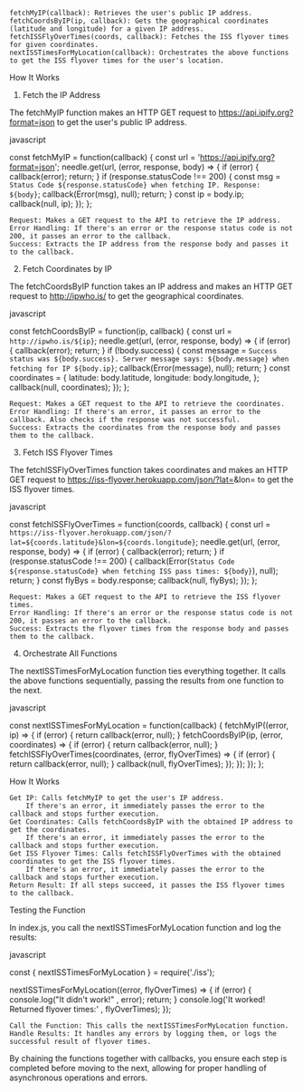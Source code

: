     fetchMyIP(callback): Retrieves the user's public IP address.
    fetchCoordsByIP(ip, callback): Gets the geographical coordinates (latitude and longitude) for a given IP address.
    fetchISSFlyOverTimes(coords, callback): Fetches the ISS flyover times for given coordinates.
    nextISSTimesForMyLocation(callback): Orchestrates the above functions to get the ISS flyover times for the user's location.

How It Works
1. Fetch the IP Address

The fetchMyIP function makes an HTTP GET request to https://api.ipify.org?format=json to get the user's public IP address.

javascript

const fetchMyIP = function(callback) {
  const url = 'https://api.ipify.org?format=json';
  needle.get(url, (error, response, body) => {
    if (error) {
      callback(error);
      return;
    }
    if (response.statusCode !== 200) {
      const msg = `Status Code ${response.statusCode} when fetching IP. Response: ${body}`;
      callback(Error(msg), null);
      return;
    }
    const ip = body.ip;
    callback(null, ip);
  });
};

    Request: Makes a GET request to the API to retrieve the IP address.
    Error Handling: If there's an error or the response status code is not 200, it passes an error to the callback.
    Success: Extracts the IP address from the response body and passes it to the callback.

2. Fetch Coordinates by IP

The fetchCoordsByIP function takes an IP address and makes an HTTP GET request to http://ipwho.is/<ip> to get the geographical coordinates.

javascript

const fetchCoordsByIP = function(ip, callback) {
  const url = `http://ipwho.is/${ip}`;
  needle.get(url, (error, response, body) => {
    if (error) {
      callback(error);
      return;
    }
    if (!body.success) {
      const message = `Success status was ${body.success}. Server message says: ${body.message} when fetching for IP ${body.ip}`;
      callback(Error(message), null);
      return;
    }
    const coordinates = {
      latitude: body.latitude,
      longitude: body.longitude,
    };
    callback(null, coordinates);
  });
};

    Request: Makes a GET request to the API to retrieve the coordinates.
    Error Handling: If there's an error, it passes an error to the callback. Also checks if the response was not successful.
    Success: Extracts the coordinates from the response body and passes them to the callback.

3. Fetch ISS Flyover Times

The fetchISSFlyOverTimes function takes coordinates and makes an HTTP GET request to https://iss-flyover.herokuapp.com/json/?lat=<latitude>&lon=<longitude> to get the ISS flyover times.

javascript

const fetchISSFlyOverTimes = function(coords, callback) {
  const url = `https://iss-flyover.herokuapp.com/json/?lat=${coords.latitude}&lon=${coords.longitude}`;
  needle.get(url, (error, response, body) => {
    if (error) {
      callback(error);
      return;
    }
    if (response.statusCode !== 200) {
      callback(Error(`Status Code ${response.statusCode} when fetching ISS pass times: ${body}`), null);
      return;
    }
    const flyBys = body.response;
    callback(null, flyBys);
  });
};

    Request: Makes a GET request to the API to retrieve the ISS flyover times.
    Error Handling: If there's an error or the response status code is not 200, it passes an error to the callback.
    Success: Extracts the flyover times from the response body and passes them to the callback.

4. Orchestrate All Functions

The nextISSTimesForMyLocation function ties everything together. It calls the above functions sequentially, passing the results from one function to the next.

javascript

const nextISSTimesForMyLocation = function(callback) {
  fetchMyIP((error, ip) => {
    if (error) {
      return callback(error, null);
    }
    fetchCoordsByIP(ip, (error, coordinates) => {
      if (error) {
        return callback(error, null);
      }
      fetchISSFlyOverTimes(coordinates, (error, flyOverTimes) => {
        if (error) {
          return callback(error, null);
        }
        callback(null, flyOverTimes);
      });
    });
  });
};

How It Works

    Get IP: Calls fetchMyIP to get the user's IP address.
        If there's an error, it immediately passes the error to the callback and stops further execution.
    Get Coordinates: Calls fetchCoordsByIP with the obtained IP address to get the coordinates.
        If there's an error, it immediately passes the error to the callback and stops further execution.
    Get ISS Flyover Times: Calls fetchISSFlyOverTimes with the obtained coordinates to get the ISS flyover times.
        If there's an error, it immediately passes the error to the callback and stops further execution.
    Return Result: If all steps succeed, it passes the ISS flyover times to the callback.

Testing the Function

In index.js, you call the nextISSTimesForMyLocation function and log the results:

javascript

const { nextISSTimesForMyLocation } = require('./iss');

nextISSTimesForMyLocation((error, flyOverTimes) => {
  if (error) {
    console.log("It didn't work!" , error);
    return;
  }
  console.log('It worked! Returned flyover times:' , flyOverTimes);
});

    Call the Function: This calls the nextISSTimesForMyLocation function.
    Handle Results: It handles any errors by logging them, or logs the successful result of flyover times.

By chaining the functions together with callbacks, you ensure each step is completed before moving to the next, allowing for proper handling of asynchronous operations and errors.
